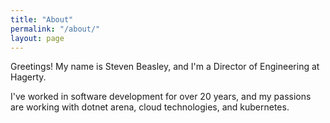 ```yaml
---
title: "About"
permalink: "/about/"
layout: page
---
```


Greetings! My name is Steven Beasley, and I'm a Director of Engineering at Hagerty.  

I've worked in software development for over 20 years, and my passions are working with dotnet arena, cloud technologies, and kubernetes.
